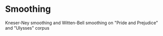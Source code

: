 # Smoothing
Kneser-Ney smoothing and Witten-Bell smoothing on "Pride and Prejudice" and "Ulysses" corpus
